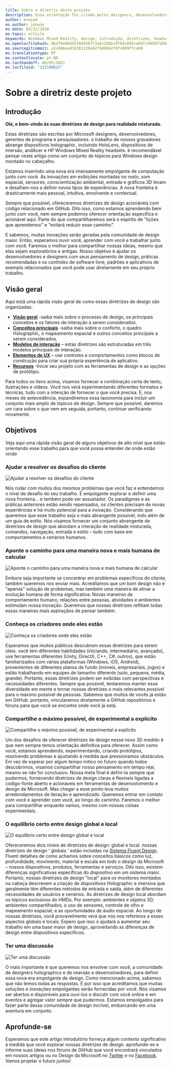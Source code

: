```yaml
---
title: Sobre a diretriz deste projeto
description: Essa orientação foi criada pelos designers, desenvolvedores, gerentes de programa e pesquisadores da Microsoft, cujo trabalho abrange dispositivos holográficos (como o HoloLens) e dispositivos imersivos (como os headsets Windows Mixed Reality da Acer e da HP).
author: mrwied
ms.author: jonwie
ms.date: 03/21/2018
ms.topic: article
keywords: Windows Mixed Reality, design, introdução, diretrizes, headset de realidade misturada, headset de realidade mista do Windows, headset da realidade virtual, ux, recursos
ms.openlocfilehash: 0bd70e08d55f8d556ff3a612dbbc979dc895cebbfc9950f18d8d474ff347407b
ms.sourcegitcommit: a1c086aa83d381129e62f9d8942f0fc889ffcab0
ms.translationtype: MT
ms.contentlocale: pt-BR
ms.lasthandoff: 08/05/2021
ms.locfileid: "115198622"
---
```

# <a name="about-this-design-guidance"></a>Sobre a diretriz deste projeto

## <a name="introduction"></a>Introdução

**Olá, e bem-vindo às suas diretrizes de design para realidade misturada.**

Estas diretrizes são escritas por Microsoft designers, desenvolvedores, gerentes de programa e pesquisadores. o trabalho de nossos gravadores abrange dispositivos holographic, incluindo HoloLens, dispositivos de imersão, andAcer e HP Windows Mixed Reality headsets. é recomendável pensar neste artigo como um conjunto de tópicos para Windows design montado no cabeçalho.

Estamos inserindo uma nova era imensamente empolgante de computação junto com você. As inovações em exibições montadas no rosto, som espacial, sensores, conscientização ambiental, entrada e gráficos 3D levam e desafiam-nos a definir novos tipos de experiências. A nova fronteira é drasticamente mais pessoal, intuitiva, envolvente e contextual.

Sempre que possível, ofereceremos diretrizes de design acionáveis com código relacionado em GitHub. Dito isso, como estamos aprendendo bem junto com você, nem sempre podemos oferecer orientação específica e acionável aqui. Parte do que compartilharemos será o espírito de "lições que aprendemos" e "evitará reduzir esse caminho".

E sabemos, muitas inovações serão geradas pela comunidade de design maior. Então, esperamos ouvir você, aprender com você e trabalhar junto com você. Faremos o melhor para compartilhar nossas ideias, mesmo que elas sejam exploratórios e antigas. Nosso objetivo é ajudar os desenvolvedores e designers com seus pensamento de design, práticas recomendadas e os controles de software livre, padrões e aplicativos de exemplo relacionados que você pode usar diretamente em seu próprio trabalho.

## <a name="overview"></a>Visão geral

Aqui está uma rápida visão geral de como essas diretrizes de design são organizadas:

* **[Visão geral](design.md)** -saiba mais sobre o processo de design, os principais conceitos e os fatores de interação a serem considerados.
* **[Conceitos principais](core-concepts-landingpage.md)** -saiba mais sobre o conforto, o quadro Holographic, o mapeamento espacial e outros conceitos principais a serem considerados.
* **[Modelos de interação](interaction-fundamentals.md)** – estas diretrizes são estruturadas em três modelos principais de interação.
* **[Elementos de UX](app-patterns-landingpage.md)** – use controles e comportamentos como blocos de construção para criar sua própria experiência de aplicativo.
* **[Recursos](design.md#choose-a-prototyping-option)** -Inicie seu projeto com as ferramentas de design e as opções de protótipo.

Para todos os itens acima, visamos fornecer a combinação certa de texto, ilustrações e vídeos. Você nos verá experimentando diferentes formatos e técnicas, tudo com a intenção de fornecer o que você precisa. E, nos meses de antecedência, expandiremos essa taxonomia para incluir um conjunto mais amplo de tópicos de design. Sempre que possível, daremos um cara sobre o que vem em seguida, portanto, continue verificando novamente.

## <a name="objectives"></a>Objetivos

Veja aqui uma rápida visão geral de alguns objetivos de alto nível que estão orientando esse trabalho para que você possa entender de onde estão vindo

### <a name="help-solve-customer-challenges"></a>Ajudar a resolver os desafios do cliente

![Ajudar a resolver os desafios do cliente](images/500px-fix-a-broken-switch-with-hololens.jpg) <br>

Nós rodar com muitos dos mesmos problemas que você faz e entendemos o nível de desafio do seu trabalho. É empolgante explorar e definir uma nova fronteira... e também pode ser assustador. Os paradigmas e as práticas anteriores estão sendo repensados, os clientes precisam de novas experiências e há muito potencial para a inovação. Considerando que queremos que esse trabalho seja o mais abrangente possível, indo além de um guia de estilo. Nós visamos fornecer um conjunto abrangente de diretrizes de design que abordam a interação de realidade misturada, comandos, navegação, entrada e estilo – tudo com base em comportamentos e cenários humanos. 

### <a name="point-the-way-towards-a-new-more-human-way-of-computing"></a>Aponte o caminho para uma maneira nova e mais humana de calcular

![Aponte o caminho para uma maneira nova e mais humana de calcular](images/500px-man-and-women-with-holograph-on-table.png)<br>

Embora seja importante se concentrar em problemas específicos do cliente, também queremos nos enviar mais. Acreditamos que um bom design não é "apenas" solução de problemas, mas também uma maneira de ativar a evolução humana de forma significativa. Novas maneiras de comportamento humano, relações entre pessoas, atividades e ambientes estimulam nossa inovação. Queremos que nossas diretrizes reflitam todas essas maneiras mais aspiraçãos de pensar também. 

### <a name="meet-creators-where-they-are"></a>Conheça os criadores onde eles estão

![Conheça os criadores onde eles estão](images/500px-creators.jpg) <br>

Esperamos que muitos públicos descubram essas diretrizes para serem úteis. você tem diferentes habilidades (iniciando, intermediário, avançado), use ferramentas diferentes (Unity, DirectX, C++, C#, outros), que estão familiarizados com várias plataformas (Windows, iOS, Android), provenientes de diferentes planos de fundo (móveis, empresariais, jogos) e estão trabalhando em equipes de tamanho diferente (solo, pequena, média, grande). Portanto, essas diretrizes podem ser exibidas com perspectivas e necessidades diferentes. Sempre que possível, tentaremos manter essa diversidade em mente e tornar nossas diretrizes o mais relevantes possível para o máximo possível de pessoas. Sabemos que muitos de vocês já estão em GitHub. portanto, vincularemos diretamente a GitHub repositórios e fóruns para que você se encontre onde você já está. 

### <a name="share-as-much-as-possible-from-experimental-to-explicit"></a>Compartilhe o máximo possível, de experimental a explícito

![Compartilhe o máximo possível, de experimental a explícito](images/500px-man-playinggame.jpg) <br>

Um dos desafios de oferecer diretrizes de design nesse novo 3D medido é que nem sempre temos orientação definitiva para oferecer. Assim como você, estamos aprendendo, experimentando, criando protótipos, resolvendo problemas e ajustando à medida que pressionamos obstáculos. Em vez de esperar por algum tempo mítico no futuro quando todos descobrimos, visamos compartilhar nosso pensamento em tempo real, mesmo se não for conclusivo. Nossa meta final é defini-la sempre que pudermos, fornecendo diretrizes de design claras e flexíveis ligadas a código-fonte aberto e acionáveis em ferramentas de desenvolvimento e design da Microsoft. Mas chegar a esse ponto leva muitos arredondamentos de iteração e aprendizado. Queremos entrar em contato com você e aprender com você, ao longo do caminho. Faremos o melhor para compartilhar enquanto vamos, mesmo com nossas coisas experimentais. 

### <a name="the-right-balance-of-global-and-local-design"></a>O equilíbrio certo entre design global e local

![O equilíbrio certo entre design global e local](images/500px-fluentdesign.jpg) <br>

Ofereceremos dois níveis de diretrizes de design: global e local. nossas diretrizes de design ' globais ' estão incluídas na [Sistema Fluent Design](https://fluent.microsoft.com). Fluent detalhes de como achamos sobre conceitos básicos como luz, profundidade, movimento, material e escala em todo o design da Microsoft – nossos dispositivos, produtos, ferramentas e serviços. Dito isso, existem diferenças significativas específicas do dispositivo em um sistema maior. Portanto, nossas diretrizes de design "local" para os monitores montados na cabeça descrevem a criação de dispositivos Holographic e imersiva que geralmente têm diferentes métodos de entrada e saída, além de diferentes necessidades de usuários e cenários. As diretrizes de design local abordam os tópicos exclusivos do HMDs. Por exemplo: ambientes e objetos 3D; ambientes compartilhados; o uso de sensores, controle de olho e mapeamento espacial; e as oportunidades de áudio espacial. Ao longo de nossas diretrizes, você provavelmente verá que nós nos referimos a esses aspectos globais e locais. Espero que isso o ajudará a aumentar seu trabalho em uma base maior de design, aproveitando as diferenças de design entre dispositivos específicos.

### <a name="have-a-discussion"></a>Ter uma discussão

![Ter uma discussão](images/500px-share.jpg) <br>

O mais importante é que queremos nos envolver com você, a comunidade de designers holographics e de imersão e desenvolvedores, para definir essa nova era empolgante de design. Como mencionado acima, sabemos que não temos todas as respostas. É por isso que acreditamos que muitas soluções e inovações empolgantes serão fornecidas por você. Nós visamos ser abertos e disponíveis para ouvi-los e discutir com você online e em eventos e agregar valor sempre que pudermos. Estamos empolgados para fazer parte dessa comunidade de design incrível, embarcando em uma aventura em conjunto. 

## <a name="dive-in"></a>Aprofunde-se

Esperamos que este artigo introdutório forneça algum contexto significativo à medida que você explorar nossas diretrizes de design. aprofunde-se e informe suas ideias nos fóruns de GitHub que você encontrará vinculados em nossos artigos ou no Design da Microsoft no [Twitter](https://twitter.com/MicrosoftDesign) e no [Facebook](https://www.facebook.com/microsoftdesign/). Vamos projetar o futuro juntos!
